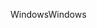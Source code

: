 <span data-ttu-id="52592-101">Windows</span><span class="sxs-lookup"><span data-stu-id="52592-101">Windows</span></span>